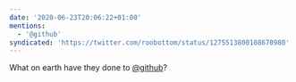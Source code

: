 ```yaml
---
date: '2020-06-23T20:06:22+01:00'
mentions:
  - '@github'
syndicated: 'https://twitter.com/roobottom/status/1275513800108670980'
---
```

What on earth have they done to [@github](https://twitter.com/@github)?
